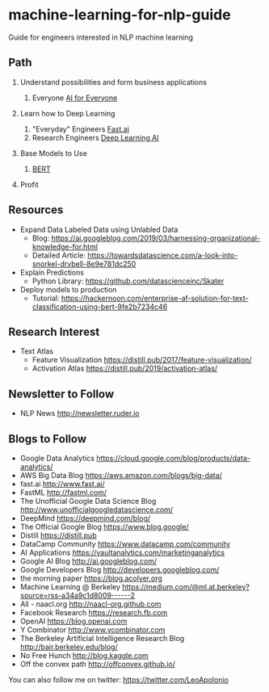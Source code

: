 # machine-learning-for-nlp-guide
Guide for engineers interested in NLP machine learning

## Path
  1. Understand possibilities and form business applications
      1. Everyone [AI for Everyone](https://www.coursera.org/learn/ai-for-everyone)

  1. Learn how to Deep Learning
      1. "Everyday" Engineers [Fast.ai](https://www.fast.ai/)
      1. Research Engineers [Deep Learning AI](https://www.deeplearning.ai/deep-learning-specialization/)

  1. Base Models to Use
      1. [BERT](https://github.com/google-research/bert)

  1. Profit

## Resources
  * Expand Data Labeled Data using Unlabled Data
    * Blog: https://ai.googleblog.com/2019/03/harnessing-organizational-knowledge-for.html
    * Detailed Article: https://towardsdatascience.com/a-look-into-snorkel-drybell-8e9e781dc250
  * Explain Predictions
    * Python Library: https://github.com/datascienceinc/Skater
  * Deploy models to production
    * Tutorial: https://hackernoon.com/enterprise-af-solution-for-text-classification-using-bert-9fe2b7234c46
    
## Research Interest
  * Text Atlas
    * Feature Visualization https://distill.pub/2017/feature-visualization/
    * Activation Atlas https://distill.pub/2019/activation-atlas/

## Newsletter to Follow
  * NLP News http://newsletter.ruder.io

## Blogs to Follow
  * Google Data Analytics https://cloud.google.com/blog/products/data-analytics/
  * AWS Big Data Blog https://aws.amazon.com/blogs/big-data/
  * fast.ai http://www.fast.ai/
  * FastML http://fastml.com/
  * The Unofficial Google Data Science Blog http://www.unofficialgoogledatascience.com/
  * DeepMind  https://deepmind.com/blog/
  * The Official Google Blog https://www.blog.google/
  * Distill https://distill.pub
  * DataCamp Community https://www.datacamp.com/community
  * AI Applications https://vaultanalytics.com/marketinganalytics
  * Google AI Blog http://ai.googleblog.com/
  * Google Developers Blog http://developers.googleblog.com/
  * the morning paper https://blog.acolyer.org
  * Machine Learning @ Berkeley https://medium.com/@ml.at.berkeley?source=rss-a34a9c1d8009------2
  * All - naacl.org http://naacl-org.github.com
  * Facebook Research https://research.fb.com
  * OpenAI  https://blog.openai.com
  * Y Combinator http://www.ycombinator.com
  * The Berkeley Artificial Intelligence Research Blog http://bair.berkeley.edu/blog/
  * No Free Hunch http://blog.kaggle.com
  * Off the convex path http://offconvex.github.io/

You can also follow me on twitter: https://twitter.com/LeoApolonio
